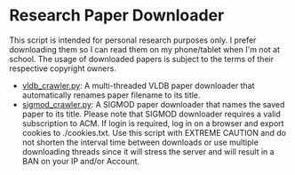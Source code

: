 # Research Paper Downloader
This script is intended for personal research purposes only. I prefer downloading them so I can read them on my phone/tablet when I'm not at school. The usage of downloaded papers is subject to the terms of their respective copyright owners. 

- [vldb_crawler.py](./vldb_crawler.py): A multi-threaded VLDB paper downloader that automatically renames paper filename to its title. 
- [sigmod_crawler.py](./sigmod_crawler.py): A SIGMOD paper downloader that names the saved paper to its title. Please note that SIGMOD downloader requires a valid subscription to ACM. If login is required, log in on a browser and export cookies to ./cookies.txt. Use this script with EXTREME CAUTION and do not shorten the interval time between downloads or use multiple downloading threads since it will stress the server and will result in a BAN on your IP and/or Account. 

